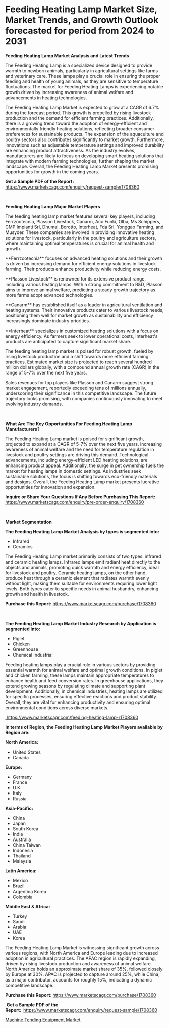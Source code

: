 <p><h1>Feeding Heating Lamp Market Size, Market Trends, and Growth Outlook forecasted for period from 2024 to 2031</h1></p><p><strong>Feeding Heating Lamp Market Analysis and Latest Trends</strong></p>
<p><p>The Feeding Heating Lamp is a specialized device designed to provide warmth to newborn animals, particularly in agricultural settings like farms and veterinary care. These lamps play a crucial role in ensuring the proper feeding and health of young animals, as they are sensitive to temperature fluctuations. The market for Feeding Heating Lamps is experiencing notable growth driven by increasing awareness of animal welfare and advancements in heating technologies.</p><p>The Feeding Heating Lamp Market is expected to grow at a CAGR of 6.7% during the forecast period. This growth is propelled by rising livestock production and the demand for efficient farming practices. Additionally, there is a growing trend toward the adoption of energy-efficient and environmentally friendly heating solutions, reflecting broader consumer preferences for sustainable products. The expansion of the aquaculture and poultry sectors also contributes significantly to market growth. Furthermore, innovations such as adjustable temperature settings and improved durability are enhancing product attractiveness. As the industry evolves, manufacturers are likely to focus on developing smart heating solutions that integrate with modern farming technologies, further shaping the market landscape. Overall, the Feeding Heating Lamp Market presents promising opportunities for growth in the coming years.</p></p>
<p><strong>Get a Sample PDF of the Report:&nbsp;</strong> <a href="https://www.marketscagr.com/enquiry/request-sample/1708360?utm_campaign=1743&utm_medium=2&utm_source=Github&utm_content=ia&utm_term=27122024&utm_id=feeding-heating-lamp">https://www.marketscagr.com/enquiry/request-sample/1708360</a></p>
<p>&nbsp;</p>
<p><strong>Feeding Heating Lamp Major Market Players</strong></p>
<p><p>The feeding heating lamp market features several key players, including Ferrzootecnia, Plasson Livestock, Canarm, Aco Funki, Olba, Ms Schippers, CMP Impianti Srl, Dhumal, Borotto, Interheat, Fda Srl, Yonggao Farming, and Musyder. These companies are involved in providing innovative heating solutions for livestock, particularly in the poultry and agriculture sectors, where maintaining optimal temperatures is crucial for animal health and growth.</p><p>**Ferrzootecnia** focuses on advanced heating solutions and their growth is driven by increasing demand for efficient energy solutions in livestock farming. Their products enhance productivity while reducing energy costs.</p><p>**Plasson Livestock** is renowned for its extensive product range, including various heating lamps. With a strong commitment to R&D, Plasson aims to improve animal welfare, predicting a steady growth trajectory as more farms adopt advanced technologies.</p><p>**Canarm** has established itself as a leader in agricultural ventilation and heating systems. Their innovative products cater to various livestock needs, positioning them well for market growth as sustainability and efficiency increasingly dominate industry priorities.</p><p>**Interheat** specializes in customized heating solutions with a focus on energy efficiency. As farmers seek to lower operational costs, Interheat's products are anticipated to capture significant market share.</p><p>The feeding heating lamp market is poised for robust growth, fueled by rising livestock production and a shift towards more efficient farming practices. Estimated market size is projected to reach several hundred million dollars globally, with a compound annual growth rate (CAGR) in the range of 5-7% over the next five years.</p><p>Sales revenues for top players like Plasson and Canarm suggest strong market engagement, reportedly exceeding tens of millions annually, underscoring their significance in this competitive landscape. The future trajectory looks promising, with companies continuously innovating to meet evolving industry demands.</p></p>
<p>&nbsp;</p>
<p><strong>What Are The Key Opportunities For Feeding Heating Lamp Manufacturers?</strong></p>
<p><p>The Feeding Heating Lamp market is poised for significant growth, projected to expand at a CAGR of 5-7% over the next five years. Increasing awareness of animal welfare and the need for temperature regulation in livestock and poultry settings are driving this demand. Technological advancements, including energy-efficient LED heating solutions, are enhancing product appeal. Additionally, the surge in pet ownership fuels the market for heating lamps in domestic settings. As industries seek sustainable solutions, the focus is shifting towards eco-friendly materials and designs. Overall, the Feeding Heating Lamp market presents lucrative opportunities for innovation and expansion.</p></p>
<p><strong>Inquire or Share Your Questions If Any Before Purchasing This Report:</strong> <a href="https://www.marketscagr.com/enquiry/pre-order-enquiry/1708360?utm_campaign=1743&utm_medium=2&utm_source=Github&utm_content=ia&utm_term=27122024&utm_id=feeding-heating-lamp">https://www.marketscagr.com/enquiry/pre-order-enquiry/1708360</a></p>
<p>&nbsp;</p>
<p><strong>Market Segmentation</strong></p>
<p><strong>The Feeding Heating Lamp Market Analysis by types is segmented into:</strong></p>
<p><ul><li>Infrared</li><li>Ceramics</li></ul></p>
<p><p>The Feeding Heating Lamp market primarily consists of two types: infrared and ceramic heating lamps. Infrared lamps emit radiant heat directly to the objects and animals, promoting quick warmth and energy efficiency, ideal for livestock and poultry. Ceramic heating lamps, on the other hand, produce heat through a ceramic element that radiates warmth evenly without light, making them suitable for environments requiring lower light levels. Both types cater to specific needs in animal husbandry, enhancing growth and health in livestock.</p></p>
<p><strong>Purchase this Report:&nbsp;</strong><a href="https://www.marketscagr.com/purchase/1708360?utm_campaign=1743&utm_medium=2&utm_source=Github&utm_content=ia&utm_term=27122024&utm_id=feeding-heating-lamp">https://www.marketscagr.com/purchase/1708360</a></p>
<p>&nbsp;</p>
<p><strong>The Feeding Heating Lamp Market Industry Research by Application is segmented into:</strong></p>
<p><ul><li>Piglet</li><li>Chicken</li><li>Greenhouse</li><li>Chemical Industrial</li></ul></p>
<p><p>Feeding heating lamps play a crucial role in various sectors by providing essential warmth for animal welfare and optimal growth conditions. In piglet and chicken farming, these lamps maintain appropriate temperatures to enhance health and feed conversion rates. In greenhouse applications, they extend growing seasons by regulating climate and supporting plant development. Additionally, in chemical industries, heating lamps are utilized for specific processes, ensuring effective reactions and product stability. Overall, they are vital for enhancing productivity and ensuring optimal environmental conditions across diverse markets.</p></p>
<p><a href="https://www.marketscagr.com/feeding-heating-lamp-r1708360?utm_campaign=1743&utm_medium=2&utm_source=Github&utm_content=ia&utm_term=27122024&utm_id=feeding-heating-lamp">&nbsp;https://www.marketscagr.com/feeding-heating-lamp-r1708360</a></p>
<p><strong>In terms of Region, the Feeding Heating Lamp Market Players available by Region are:</strong></p>
<p>
    <p> <strong> North America: </strong>
        <ul>
            <li>United States</li>
            <li>Canada</li>
        </ul>
        </p> 
    <p> <strong> Europe: </strong>
        <ul>
            <li>Germany</li>
            <li>France</li>
            <li>U.K.</li>
            <li>Italy</li>
            <li>Russia</li>
        </ul>
        </p> 
    <p> <strong> Asia-Pacific: </strong>
        <ul>
            <li>China</li>
            <li>Japan</li>
            <li>South Korea</li>
            <li>India</li>
            <li>Australia</li>
            <li>China Taiwan</li>
            <li>Indonesia</li>
            <li>Thailand</li>
            <li>Malaysia</li>
        </ul>
        </p> 
    <p> <strong> Latin America: </strong>
        <ul>
            <li>Mexico</li>
            <li>Brazil</li>
            <li>Argentina Korea</li>
            <li>Colombia</li>
        </ul>
        </p> 
    <p> <strong> Middle East & Africa: </strong>
        <ul>
            <li>Turkey</li>
            <li>Saudi</li>
            <li>Arabia</li>
            <li>UAE</li>
            <li>Korea</li>
        </ul>
    </p>
    </p>
<p><p>The Feeding Heating Lamp Market is witnessing significant growth across various regions, with North America and Europe leading due to increased adoption in agricultural practices. The APAC region is rapidly expanding, driven by rising livestock production and awareness of animal welfare. North America holds an approximate market share of 35%, followed closely by Europe at 30%. APAC is projected to capture around 25%, while China, as a major contributor, accounts for roughly 15%, indicating a dynamic competitive landscape.</p></p>
<p><strong>Purchase this Report: </strong><a href="https://www.marketscagr.com/purchase/1708360?utm_campaign=1743&utm_medium=2&utm_source=Github&utm_content=ia&utm_term=27122024&utm_id=feeding-heating-lamp">https://www.marketscagr.com/purchase/1708360</a></p>
<p>&nbsp;<strong>Get a Sample PDF of the Report:&nbsp;&nbsp;</strong><a href="https://www.marketscagr.com/enquiry/request-sample/1708360?utm_campaign=1743&utm_medium=2&utm_source=Github&utm_content=ia&utm_term=27122024&utm_id=feeding-heating-lamp">https://www.marketscagr.com/enquiry/request-sample/1708360</a></p>
<p><strong></strong></p>
<p><p><a href="https://github.com/mookiesville/Market-Research-Report-List-1/blob/main/machine-tending-equipment-market.md?utm_campaign=1743&utm_medium=2&utm_source=Github&utm_content=ia&utm_term=27122024&utm_id=feeding-heating-lamp">Machine Tending Equipment Market</a></p></p>